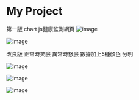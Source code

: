 ﻿# My Project
第一版
 chart js健康監測網頁
![image](https://github.com/user-attachments/assets/8fa0829c-f514-439d-a5b8-6bbc73049234)

![image](https://github.com/user-attachments/assets/5c347ad9-8772-4cae-99d5-98dde714ba9d)

改良版 正常時笑臉 異常時怒臉
數據加上5種顏色 分明


![image](https://github.com/user-attachments/assets/ca38f258-9e0d-40ed-8877-ea7ff33ef332)


![image](https://github.com/user-attachments/assets/31bb1304-a767-4b83-82dc-2d693181e46e)


![image](https://github.com/user-attachments/assets/0e2937ce-2bb8-459a-a3f5-d544bb5cc425)


